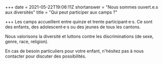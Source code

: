 +++
date = 2021-05-22T19:06:11Z
shortanswer = "Nous sommes ouvert.e.s aux diversités"
title = "Qui peut participer aux camps ?"

+++
Les camps accueillent entre quinze et trente participant·e·s. Ce sont des enfants, des adolescent·e·s ou des jeunes de tous les cantons.

Nous valorisons la diversité et luttons contre les discriminations (de sexe, genre, race, religion).

En cas de besoin particuliers pour votre enfant, n'hésitez pas à nous contacter pour discuter des possibilités.